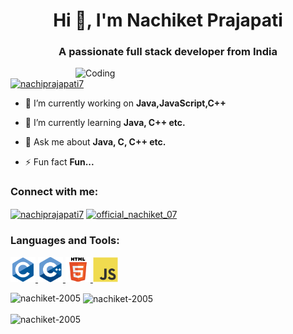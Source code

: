 <h1 align="center">Hi 👋, I'm Nachiket Prajapati</h1>
<h3 align="center">A passionate full stack developer from India</h3>
<img align="right" alt="Coding" width="400" src="https://cdn.dribbble.com/users/1162077/screenshots/3848914/programmer.gif">

<p align="left"> <a href="https://twitter.com/nachiprajapati7" target="blank"><img src="[https://img.shields.io/twitter/follow/nachiprajapati7?logo=twitter&style=for-the-badge](https://www.edigitalagency.com.au/twitter/new-twitter-logo-png/)" alt="nachiprajapati7" /></a> </p>

- 🔭 I’m currently working on **Java,JavaScript,C++**

- 🌱 I’m currently learning **Java, C++ etc.**

- 💬 Ask me about **Java, C, C++ etc.**

- ⚡ Fun fact **Fun...**

<h3 align="left">Connect with me:</h3>
<p align="left">
<a href="https://twitter.com/nachiprajapati7" target="blank"><img align="center" src="https://raw.githubusercontent.com/rahuldkjain/github-profile-readme-generator/master/src/images/icons/Social/twitter.svg" alt="nachiprajapati7" height="30" width="40" /></a>
<a href="https://instagram.com/official_nachiket_07" target="blank"><img align="center" src="https://raw.githubusercontent.com/rahuldkjain/github-profile-readme-generator/master/src/images/icons/Social/instagram.svg" alt="official_nachiket_07" height="30" width="40" /></a>
</p>

<h3 align="left">Languages and Tools:</h3>
<p align="left"> <a href="https://www.cprogramming.com/" target="_blank" rel="noreferrer"> <img src="https://raw.githubusercontent.com/devicons/devicon/master/icons/c/c-original.svg" alt="c" width="40" height="40"/> </a> <a href="https://www.w3schools.com/cpp/" target="_blank" rel="noreferrer"> <img src="https://raw.githubusercontent.com/devicons/devicon/master/icons/cplusplus/cplusplus-original.svg" alt="cplusplus" width="40" height="40"/> </a> <a href="https://www.w3.org/html/" target="_blank" rel="noreferrer"> <img src="https://raw.githubusercontent.com/devicons/devicon/master/icons/html5/html5-original-wordmark.svg" alt="html5" width="40" height="40"/> </a> <a href="https://developer.mozilla.org/en-US/docs/Web/JavaScript" target="_blank" rel="noreferrer"> <img src="https://raw.githubusercontent.com/devicons/devicon/master/icons/javascript/javascript-original.svg" alt="javascript" width="40" height="40"/> </a> </p>

<p><img align="left" src="https://github-readme-stats.vercel.app/api/top-langs?username=nachiket-2005&show_icons=true&locale=en&layout=compact" alt="nachiket-2005" /></p>

<p>&nbsp;<img align="center" src="https://github-readme-stats.vercel.app/api?username=nachiket-2005&show_icons=true&locale=en" alt="nachiket-2005" /></p>

<p><img align="center" src="https://github-readme-streak-stats.herokuapp.com/?user=nachiket-2005&" alt="nachiket-2005" /></p>
